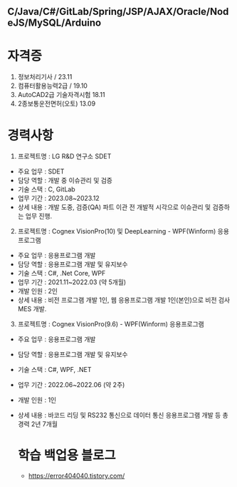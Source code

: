 ## C/Java/C#/GitLab/Spring/JSP/AJAX/Oracle/NodeJS/MySQL/Arduino


# 자격증
1) 정보처리기사 / 23.11
2) 컴퓨터활용능력2급 / 19.10
3) AutoCAD2급 기술자격시험 18.11
4) 2종보통운전면허(오토) 13.09


# 경력사항
1) 프로젝트명 : LG R&D 연구소 SDET
- 주요 업무 : SDET
- 담당 역할 : 개발 중 이슈관리 및 검증
- 기술 스택 : C, GitLab
- 업무 기간 : 2023.08~2023.12
- 상세 내용 : 개발 도중, 검증(QA) 파트 이관 전 개발적 시각으로 이슈관리 및 검증하는 업무 진행.

2) 프로젝트명 : Cognex VisionPro(10) 및 DeepLearning - WPF(Winform) 응용프로그램
- 주요 업무 : 응용프로그램 개발
- 담당 역할 : 응용프로그램 개발 및 유지보수
- 기술 스택 : C#, .Net Core, WPF
- 업무 기간 : 2021.11~2022.03 (약 5개월)
- 개발 인원 : 2인
- 상세 내용 : 비전 프로그램 개발 1인, 웹 응용프로그램 개발 1인(본인)으로 비전 검사 MES 개발.

3) 프로젝트명 : Cognex VisionPro(9.6) - WPF(Winform) 응용프로그램
- 주요 업무 : 응용프로그램 개발
- 담당 역할 : 응용프로그램 개발 및 유지보수
- 기술 스택 : C#, WPF, .NET
- 업무 기간 : 2022.06~2022.06 (약 2주)
- 개발 인원 : 1인
- 상세 내용 : 바코드 리딩 및 RS232 통신으로 데이터 통신 응용프로그램 개발
  등 총 경력 2년 7개월


  # 학습 백업용 블로그
  - https://error404040.tistory.com/
